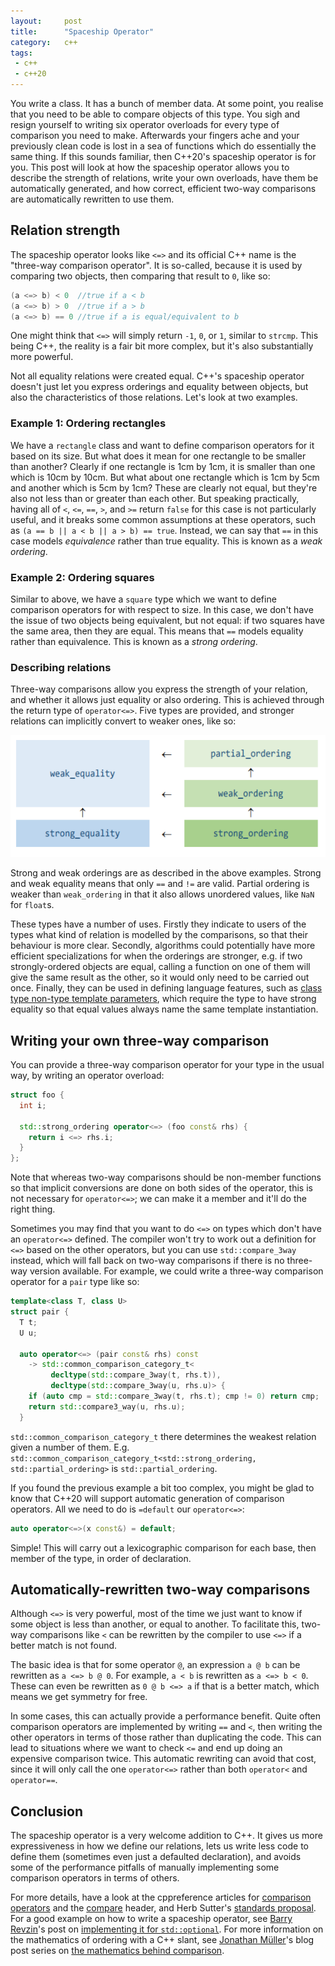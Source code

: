 ```yaml
---
layout:     post
title:      "Spaceship Operator"
category:   c++
tags:
 - c++
 - c++20
---
```


You write a class. It has a bunch of member data. At some point, you realise that you need to be able to compare objects of this type. You sigh and resign yourself to writing six operator overloads for every type of comparison you need to make. Afterwards your fingers ache and your previously clean code is lost in a sea of functions which do essentially the same thing. If this sounds familiar, then C++20's spaceship operator is for you. This post will look at how the spaceship operator allows you to describe the strength of relations, write your own overloads, have them be automatically generated, and how correct, efficient two-way comparisons are automatically rewritten to use them.

## Relation strength

The spaceship operator looks like `<=>` and its official C++ name is the "three-way comparison operator". It is so-called, because it is used by comparing two objects, then comparing that result to `0`, like so:

```cpp
(a <=> b) < 0  //true if a < b
(a <=> b) > 0  //true if a > b
(a <=> b) == 0 //true if a is equal/equivalent to b
```

One might think that `<=>` will simply return `-1`, `0`, or `1`, similar to `strcmp`. This being C++, the reality is a fair bit more complex, but it's also substantially more powerful.

Not all equality relations were created equal. C++'s spaceship operator doesn't just let you express orderings and equality between objects, but also the characteristics of those relations. Let's look at two examples.

### Example 1: Ordering rectangles

We have a `rectangle` class and want to define comparison operators for it based on its size. But what does it mean for one rectangle to be smaller than another? Clearly if one rectangle is 1cm by 1cm, it is smaller than one which is 10cm by 10cm. But what about one rectangle which is 1cm by 5cm and another which is 5cm by 1cm? These are clearly not equal, but they're also not less than or greater than each other. But speaking practically, having all of `<`, `<=`, `==`, `>`, and `>=` return `false` for this case is not particularly useful, and it breaks some common assumptions at these operators, such as `(a == b || a < b || a > b) == true`. Instead, we can say that `==` in this case models _equivalence_ rather than true equality. This is known as a _weak ordering_.

### Example 2: Ordering squares

Similar to above, we have a `square` type which we want to define comparison operators for with respect to size. In this case, we don't have the issue of two objects being equivalent, but not equal: if two squares have the same area, then they are equal. This means that `==` models equality rather than equivalence. This is known as a _strong ordering_.

### Describing relations

Three-way comparisons allow you express the strength of your relation, and whether it allows just equality or also ordering. This is achieved through the return type of `operator<=>`. Five types are provided, and stronger relations can implicitly convert to weaker ones, like so:

![relation conversion](/assets/relation_conversion.png)

Strong and weak orderings are as described in the above examples. Strong and weak equality means that only `==` and `!=` are valid. Partial ordering is weaker than `weak_ordering` in that it also allows unordered values, like `NaN` for `float`s.

These types have a number of uses. Firstly they indicate to users of the types what kind of relation is modelled by the comparisons, so that their behaviour is more clear. Secondly, algorithms could potentially have more efficient specializations for when the orderings are stronger, e.g. if two strongly-ordered objects are equal, calling a function on one of them will give the same result as the other, so it would only need to be carried out once. Finally, they can be used in defining language features, such as [class type non-type template parameters](http://www.open-std.org/jtc1/sc22/wg21/docs/papers/2018/p0732r0.pdf), which require the type to have strong equality so that equal values always name the same template instantiation.

## Writing your own three-way comparison

You can provide a three-way comparison operator for your type in the usual way, by writing an operator overload:

```cpp
struct foo {
  int i;

  std::strong_ordering operator<=> (foo const& rhs) {
    return i <=> rhs.i;
  }
};
```

Note that whereas two-way comparisons should be non-member functions so that implicit conversions are done on both sides of the operator, this is not necessary for `operator<=>`; we can make it a member and it'll do the right thing.

Sometimes you may find that you want to do `<=>` on types which don't have an `operator<=>` defined. The compiler won't try to work out a definition for `<=>` based on the other operators, but you can use `std::compare_3way` instead, which will fall back on two-way comparisons if there is no three-way version available. For example, we could write a three-way comparison operator for a `pair` type like so:

```cpp
template<class T, class U>
struct pair {
  T t;
  U u;

  auto operator<=> (pair const& rhs) const
    -> std::common_comparison_category_t<
         decltype(std::compare_3way(t, rhs.t)),
         decltype(std::compare_3way(u, rhs.u)> {
    if (auto cmp = std::compare_3way(t, rhs.t); cmp != 0) return cmp;
    return std::compare3_way(u, rhs.u);
  }
```

`std::common_comparison_category_t` there determines the weakest relation given a number of them. E.g. `std::common_comparison_category_t<std::strong_ordering, std::partial_ordering>` is `std::partial_ordering`.

If you found the previous example a bit too complex, you might be glad to know that C++20 will support automatic generation of comparison operators. All we need to do is `=default` our `operator<=>`:

```cpp
auto operator<=>(x const&) = default;
```

Simple! This will carry out a lexicographic comparison for each base, then member of the type, in order of declaration.

## Automatically-rewritten two-way comparisons

Although `<=>` is very powerful, most of the time we just want to know if some object is less than another, or equal to another. To facilitate this, two-way comparisons like `<` can be rewritten by the compiler to use `<=>` if a better match is not found.

The basic idea is that for some operator `@`, an expression `a @ b` can be rewritten as `a <=> b @ 0`. For example, `a < b` is rewritten as `a <=> b < 0`. These can even be rewritten as `0 @ b <=> a` if that is a better match, which means we get symmetry for free.

In some cases, this can actually provide a performance benefit. Quite often comparison operators are implemented by writing `==` and `<`, then writing the other operators in terms of those rather than duplicating the code. This can lead to situations where we want to check `<=` and end up doing an expensive comparison twice. This automatic rewriting can avoid that cost, since it will only call the one `operator<=>` rather than both `operator<` and `operator==`.

## Conclusion

The spaceship operator is a very welcome addition to C++. It gives us more expressiveness in how we define our relations, lets us write less code to define them (sometimes even just a defaulted declaration), and avoids some of the performance pitfalls of manually implementing some comparison operators in terms of others.

For more details, have a look at the cppreference articles for [comparison operators](https://en.cppreference.com/w/cpp/language/operator_comparison) and the [compare](https://en.cppreference.com/w/cpp/header/compare) header, and Herb Sutter's [standards proposal](http://www.open-std.org/jtc1/sc22/wg21/docs/papers/2017/p0515r3.pdf). For a good example on how to write a spaceship operator, see [Barry Revzin](https://twitter.com/BarryRevzin)'s post on [implementing it for `std::optional`](https://medium.com/@barryrevzin/implementing-the-spaceship-operator-for-optional-4de89fc6d5ec). For more information on the mathematics of ordering with a C++ slant, see [Jonathan Müller](https://twitter.com/foonathan)'s blog post series on [the mathematics behind comparison](https://foonathan.net/blog/2018/06/20/equivalence-relations.html).
